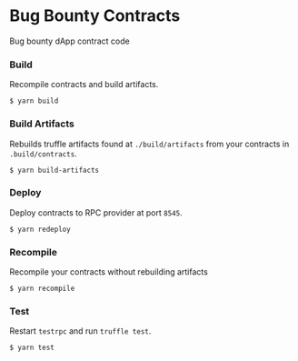 # Bug Bounty Contracts

Bug bounty dApp contract code

### Build
Recompile contracts and build artifacts.
```
$ yarn build
```

### Build Artifacts
Rebuilds truffle artifacts found at `./build/artifacts` from your contracts in `.build/contracts`.
```
$ yarn build-artifacts
```

### Deploy
Deploy contracts to RPC provider at port `8545`.
```
$ yarn redeploy
```

### Recompile
Recompile your contracts without rebuilding artifacts
```
$ yarn recompile
```

### Test
Restart `testrpc` and run `truffle test`.
```
$ yarn test
```
